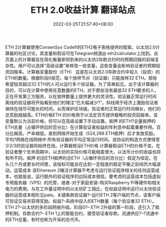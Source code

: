﻿---
weight: 
title: "ETH 2.0收益计算 翻译站点"
description: "计算ETH2.0 POS抵押挖矿收益"
date: 2022-03-25T21:57:40+08:00
lastmod: 2022-03-25T16:45:40+08:00
draft: false
authors: ["Metabd"]
featuredImage: "eth-2-0shouyijisuan.png"
link: ""
tags: ["数据分析","ETH 2.0收益计算 翻译站点"]
categories: ["navigation"]
navigation: ["数据分析"]
lightgallery: true
toc: true
pinned: false
recommend: false
recommend1: false
---
ETH 2计算器使用ConsenSys Codefi的ETH2电子表格提供的框架。以太坊2.0计算器的社区讨论，其变量和假设可在Telegram频道@ eth2calculator上找到。此页面上的计算器旨在简化衡量即将到来的以太坊2存款合约时的预期回报的前端复杂性。用户可以选择“高级设置”来修改一些变量，这些变量会影响验证者的预期投资回报率。计算器变量股份（ETH）
这是在以太坊2.0存款合约中投入（投资）的ETH的数量。根据阶段0规范，每个放样节点（验证器）只能放样32 ETH。那些希望投资超过32 ETH的人可以运行多个验证器。为了简单起见，出于该计算器的目的，可以在计算中使用任意数量的ETH。对于那些没有最低32 ETH要求的人，正在开发第三方服务，以在放样数量上提供更大的灵活性。验证器正常运行时间
离线的验证器将开始看到他们的赌注“已大幅减少?”。斜线用于经济上激励验证者保持在线尽可能长的时间，从而保护区块链。验证者的正常运行时间越长，他们的总奖励就越高。ETH价格ETH
的价格用于以法定货币提供粗略的投资回报率。该变量默认为当前价格，但可以在高级设置下手动设置。抵押
的ETH?总量抵押的ETH总量（占循环供应的百分比）在计算验证者权益的年利息中起着重要作用。百分比越高，产率越低。直到网络开始生成（524,288 ETH抵押）后才发放奖励。平均?网络在线网络中
所有验证器的平均正常运行时间。该协议的构造方式使得至少2/3的验证器将始终在线。计算器假设ETH价格
计算器假设ETH的价格不变。在验证者整个生命周期中，以太坊的实际价格可能相差很大，以法币计价的收益也将有所不同。抵押
的总ETH抵押的总ETH（占循环供应的百分比）假定为恒定。在头几个月或更长时间里，该指标可能会在达到一定程度的稳定平衡之前经历大幅波动。运营成本
该Ethereum 2赌注计算器不考虑与运行验证程序相关的任何运营成本。也就是说，运行额外的验证程序的边际成本很低。要考虑的运营成本包括虚拟专用服务器（VPS）的托管，或者-对于家庭安装-购买Raspberry Pi等硬件和相关电力的费用。与在工作量证明中的以太坊矿工相比，在权益证明中运行以太坊验证器的运营成本相形见pale。关键条款验证器?–运行ETH 2客户端的节点，该客户端可验证交易并获得奖励。权益?–系统中投入的ETH数量（每个验证者32 ETH）。ETH 2?–以太坊的多阶段网络升级。阶段0?– ETH 2升级的第一阶段，还引入了抵押机制。存款合约?– ETH 1上的智能合约，接受验证者存款。流通供应?–?流通中的ETH总量，有时也称为开采的总代币。
